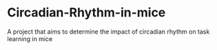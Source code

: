 # Circadian-Rhythm-in-mice
A project that aims  to determine the impact of circadian rhythm on task learning in mice
